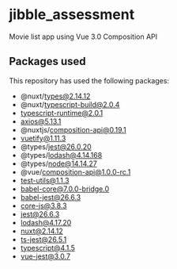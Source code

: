 # jibble_assessment
Movie list app using Vue 3.0 Composition API

## Packages used
This repository has used the following packages:

 - @nuxt/types@2.14.12
 - @nuxt/typescript-build@2.0.4
 - typescript-runtime@2.0.1
 - axios@5.13.1
 - @nuxtjs/composition-api@0.19.1
 - vuetify@1.11.3
 - @types/jest@26.0.20
 - @types/lodash@4.14.168
 - @types/node@14.14.27
 - @vue/composition-api@1.0.0-rc.1
 - test-utils@1.1.3
 - babel-core@7.0.0-bridge.0
 - babel-jest@26.6.3
 - core-js@3.8.3
 - jest@26.6.3
 - lodash@4.17.20
 - nuxt@2.14.12
 - ts-jest@26.5.1
 - typescript@4.1.5
 - vue-jest@3.0.7